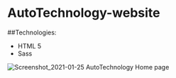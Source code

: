 # AutoTechnology-website

##Technologies: 
* HTML 5
* Sass

![Screenshot_2021-01-25 AutoTechnology Home page](https://user-images.githubusercontent.com/60151264/105724429-88048a80-5f30-11eb-813c-31521bff296c.jpg)
